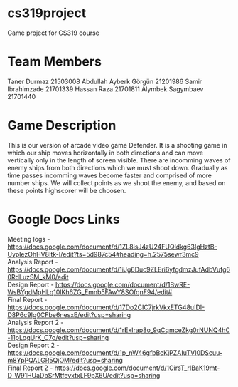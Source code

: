 # cs319project
Game project for CS319 course

# Team Members
Taner Durmaz  21503008
Abdullah Ayberk Görgün  21201986
Samir Ibrahimzade  21701339
Hassan Raza  21701811
Alymbek Sagymbaev 21701440

# Game Description
This is our version of arcade video game Defender. It is a shooting game in which our ship moves horizontally in both directions and can move vertically only in the length of screen visible. There are incomming waves of enemy ships from both directions which we must shoot down. Gradually as time passes incomming waves become faster and comprised of more number ships. We will collect points as we shoot the enemy, and based on these points highscorer will be choosen.


# Google Docs Links
Meeting logs - https://docs.google.com/document/d/1ZL8isJ4zU24FUQldkg63IgHztB-UvplezOhHV8Itk-I/edit?ts=5d987c54#heading=h.2575sewr3mc9
<br/>
Analysis Report - https://docs.google.com/document/d/1iJg6Duc9ZLEri6yfgdmzJufAdbVufg60RdLuzSM_kM0/edit
<br/>
Design Report - https://docs.google.com/document/d/1BwRE-WsBYgdMpHLg10lKh6ZG_Emnb5FAwY8SOfgnF94/edit#
<br/>
Final Report - https://docs.google.com/document/d/17Do2CIC7jrkVkxETG48uIDI-D8P6c9Ig0CFbe6nesxE/edit?usp=sharing
<br/>
Analysis Report 2 - https://docs.google.com/document/d/1rExIrap8o_9qCqmceZkg0rNUNQ4hC-11pLqqUrK_C7o/edit?usp=sharing
<br/>
Design Report 2 - https://docs.google.com/document/d/1p_nW46gfbBcKjPZAIuTVI0DScuu-m8YpPQALGR5QjOM/edit?usp=sharing
<br/>
Final Report 2 - https://docs.google.com/document/d/1OirsT_rIBaK19mt-D_W91HUaDbSrMtfevxtxLF9pX6U/edit?usp=sharing
<br/>
